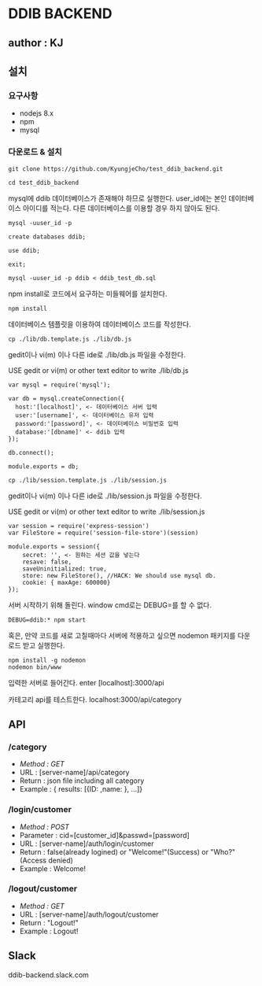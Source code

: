 # DDIB BACKEND

## author : KJ

## 설치

### 요구사항
* nodejs 8.x <br />
* npm <br />
* mysql <br />

### 다운로드 & 설치
```
git clone https://github.com/KyungjeCho/test_ddib_backend.git
```
```
cd test_ddib_backend
```
mysql에 ddib 데이터베이스가 존재해야 하므로 실행한다. user_id에는 본인 데이터베이스 아이디를 적는다.
다른 데이터베이스를 이용할 경우 하지 않아도 된다. 
```
mysql -uuser_id -p

create databases ddib;

use ddib;

exit;

mysql -uuser_id -p ddib < ddib_test_db.sql
```
npm install로 코드에서 요구하는 미들웨어를 설치한다.
```
npm install
```
데이터베이스 템플릿을 이용하여 데이터베이스 코드를 작성한다.
```
cp ./lib/db.template.js ./lib/db.js
```
gedit이나 vi(m) 이나 다른 ide로 ./lib/db.js 파일을 수정한다.

USE gedit or vi(m) or other text editor to write ./lib/db.js
```
var mysql = require('mysql');

var db = mysql.createConnection({ 
  host:'[localhost]', <- 데이터베이스 서버 입력
  user:'[username]', <- 데이터베이스 유저 입력
  password:'[password]', <- 데이터베이스 비밀번호 입력
  database:'[dbname]' <- ddib 입력
});

db.connect();

module.exports = db;
```
```
cp ./lib/session.template.js ./lib/session.js
```
gedit이나 vi(m) 이나 다른 ide로 ./lib/session.js 파일을 수정한다.

USE gedit or vi(m) or other text editor to write ./lib/session.js
```
var session = require('express-session')
var FileStore = require('session-file-store')(session)

module.exports = session({
    secret: '', <- 원하는 세션 값을 넣는다
    resave: false,
    saveUninitialized: true,
    store: new FileStore(), //HACK: We should use mysql db.
    cookie: { maxAge: 600000}
});
```

서버 시작하기 위해 돌린다. window cmd로는 DEBUG=를 할 수 없다.
```
DEBUG=ddib:* npm start
```
혹은, 만약 코드를 새로 고칠때마다 서버에 적용하고 싶으면 nodemon 패키지를 다운로드 받고 실행한다.
```
npm install -g nodemon 
nodemon bin/www
```

입력한 서버로 들어간다.
enter [localhost]:3000/api

카테고리 api를 테스트한다.
 localhost:3000/api/category

## API

### **/category** 
- *Method : GET* 
- URL : [server-name]/api/category 
- Return : json file including all category
- Example : { results: [{ID: ,name: }, ...]}  

### **/login/customer**
- *Method : POST*
- Parameter : cid=[customer_id]&passwd=[password]
- URL : [server-name]/auth/login/customer
- Return : false(already logined) or "Welcome!"(Success) or "Who?"(Access denied)
- Example : Welcome!

### **/logout/customer**
- *Method : GET*
- URL : [server-name]/auth/logout/customer
- Return : "Logout!"
- Example : Logout!

## Slack

ddib-backend.slack.com

